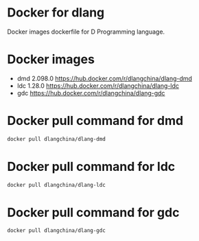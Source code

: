 # Docker for dlang
Docker images dockerfile for D Programming language.

# Docker images
 * dmd 2.098.0 https://hub.docker.com/r/dlangchina/dlang-dmd
 * ldc 1.28.0 https://hub.docker.com/r/dlangchina/dlang-ldc
 * gdc  https://hub.docker.com/r/dlangchina/dlang-gdc

# Docker pull command for dmd
```bash
docker pull dlangchina/dlang-dmd
```

# Docker pull command for ldc
```bash
docker pull dlangchina/dlang-ldc
```

# Docker pull command for gdc
```bash
docker pull dlangchina/dlang-gdc
```
